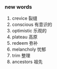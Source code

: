 ### new words

1. crevice 裂缝
2. conscious 有意识的
3. optimistic 乐观的
4. plateau 高原
5. redeem 弥补
6. melancholy 忧郁
7. trim 整理
8. ancestors 祖先
